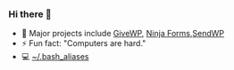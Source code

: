 ### Hi there 👋

- 🔭 Major projects include [GiveWP](https://givewp.com/), [Ninja Forms](https://ninjaforms.com/),[SendWP](https://sendwp.com/)
- ⚡ Fun fact: "Computers are hard."
- 💻 [~/.bash_aliases](.bash_aliases)

<!--
**kjohnson/kjohnson** is a ✨ _special_ ✨ repository because its `README.md` (this file) appears on your GitHub profile.

Here are some ideas to get you started:

- 🔭 I’m currently working on ...
- 🌱 I’m currently learning ...
- 👯 I’m looking to collaborate on ...
- 🤔 I’m looking for help with ...
- 💬 Ask me about ...
- 📫 How to reach me: ...
- 😄 Pronouns: ...
- ⚡ Fun fact: ...
-->

